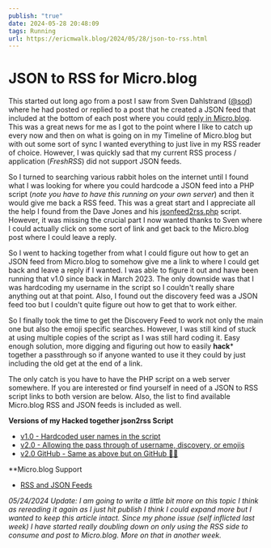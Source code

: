```yaml
---
publish: "true"
date: 2024-05-28 20:48:09
tags: Running
url: https://ericmwalk.blog/2024/05/28/json-to-rss.html
---
```


# JSON to RSS for Micro.blog

This started out long ago from a post I saw from Sven Dahlstrand ([@sod](https://micro.blog/sod)) where he had posted or replied to a post that he created a JSON feed that included at the bottom of each post where you could [reply in Micro.blog](https://micro.blog.via.dahlstrand.net/). This was a great news for me as I got to the point where I like to catch up every now and then on what is going on in my Timeline of Micro.blog but with out some sort of sync I wanted everything to just live in my RSS reader of choice. However, I was quickly sad that my current RSS process / application (*FreshRSS*) did not support JSON feeds.

So I turned to searching various rabbit holes on the internet until I found what I was looking for where you could hardcode a JSON feed into a PHP script (*note you have to have this running on your own server*) and then it would give me back a RSS feed. This was a great start and I appreciate all the help I found from the Dave Jones and his [jsonfeed2rss.php](https://gist.github.com/daveajones/be26f5ca9cb7559d0c33549b53323770) script. However, it was missing the crucial part I now wanted thanks to Sven where I could actually click on some sort of link and get back to the Micro.blog post where I could leave a reply.

So I went to hacking together from what I could figure out how to get an JSON feed from Micro.blog to somehow give me a link to where I could get back and leave a reply if I wanted. I was able to figure it out and have been running that v1.0 since back in March 2023. The only downside was that I was hardcoding my username in the script so I couldn't really share anything out at that point. Also, I found out the discovery feed was a JSON feed too but I couldn't quite figure out how to get that to work either.

So I finally took the time to get the Discovery Feed to work not only the main one but also the emoji specific searches. However, I was still kind of stuck at using multiple copies of the script as I was still hard coding it. Easy enough solution, more digging and figuring out how to easily **hack*** together a passthrough so if anyone wanted to use it they could by just including the old get at the end of a link.

The only catch is you have to have the PHP script on a web server somewhere. If you are interested or find yourself in need of a JSON to RSS script links to both version are below. Also, the list to find available Micro.blog RSS and JSON feeds is included as well.

**Versions of my Hacked together json2rss Script**
- [v1.0 - Hardcoded user names in the script](https://paste.lol/ericmwalk/mb_json2rss_v1.php)
- [v2.0 - Allowing the pass through of username, discovery, or emojis](https://ericmwalk.paste.lol/mb_json2rss.php)
- [v2.0 GitHub - Same as above but on GitHub 🤷‍♂️](https://gist.github.com/ericmwalk/c82cf3f0f2ac83ec82f2e7520e8149df)

**Micro.blog Support
- [RSS and JSON Feeds](https://help.micro.blog/t/feeds/94)

*05/24/2024 Update: I am going to write a little bit more on this topic I think as rereading it again as I just hit publish I think I could expand more but I wanted to keep this article intact. Since my phone issue (self inflicted last week) I have started really doubling down on only using the RSS side to consume and post to Micro.blog. More on that in another week.*

